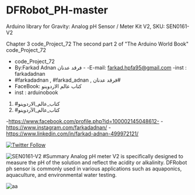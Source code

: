 # DFRobot_PH-master
Arduino library for Gravity: Analog pH Sensor / Meter Kit V2, SKU: SEN0161-V2

Chapter 3 code_Project_72 The second part 2 of "The Arduino World Book" code_Project_72
 
- code_Project_72
-  By:Farkad Adnan فرقد عدنان - 
 -E-mail: farkad.hpfa95@gmail.com 
-inst : farkadadnan 
- #farkadadnan , #farkad_adnan , فرقد عدنان# 
- FaceBook: كتاب عالم الاردوينو 
- inst : arduinobook
1. #كتاب_عالم_الاردوينو
2. #كتاب_عالم_الآردوينو

-https://www.facebook.com/profile.php?id=100002145048612-
-https://www.instagram.com/farkadadnan/
-https://www.linkedin.com/in/farkad-adnan-499972121/

 <p>
 <a href='https://mobile.twitter.com/farkadadnan'>
        <img alt="Twitter Follow" src="https://img.shields.io/twitter/follow/farkadadnan?label=%40farkadadnan&style=social" alt='Twitter' align="center"/>
    </a>
</p>


![SEN0161-V2](https://user-images.githubusercontent.com/35774039/158898998-77b665b1-97e5-410d-836c-3a0ddc83e2ae.png)
#Summary
Analog pH meter V2 is specifically designed to measure the pH of the solution and reflect the acidity or alkalinity. DFRobot ph sensor is commonly used in various applications such as aquaponics, aquaculture, and environmental water testing.

![aa](https://user-images.githubusercontent.com/35774039/158899243-c2ebfa61-9da8-4dee-a860-f17f263c5e0f.JPG)
